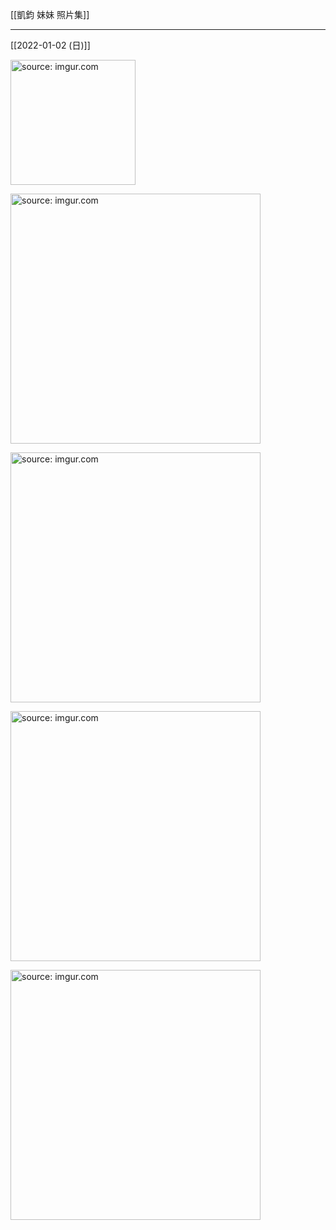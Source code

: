 [[凱鈞 妹妹 照片集]]

---

[[2022-01-02 (日)]]

<a href="https://imgur.com/UbegnXK"><img src="https://i.imgur.com/UbegnXK.jpg" title="source: imgur.com" width="200px" /></a>

<a href="https://imgur.com/wXdJU1P"><img src="https://i.imgur.com/wXdJU1P.jpg" title="source: imgur.com" width="400px" /></a>

<a href="https://imgur.com/9r3gTsa"><img src="https://i.imgur.com/9r3gTsa.jpg" title="source: imgur.com" width="400px" /></a>

<a href="https://imgur.com/TFQ07GE"><img src="https://i.imgur.com/TFQ07GE.jpg" title="source: imgur.com" width="400px" /></a>

<a href="https://imgur.com/6OGUZkR"><img src="https://i.imgur.com/6OGUZkR.jpg" title="source: imgur.com" width="400px" /></a>

